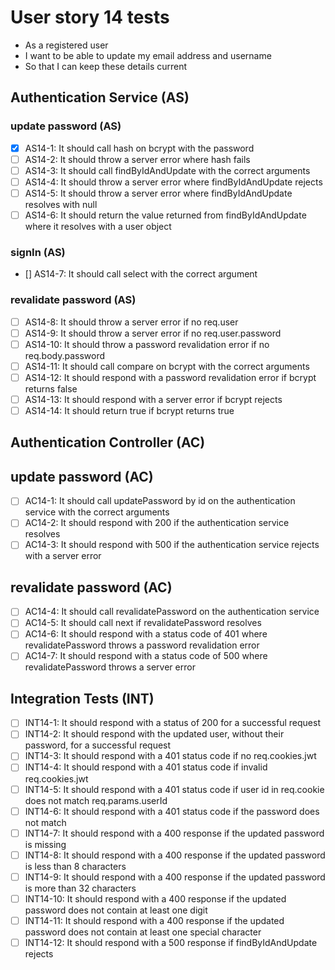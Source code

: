# User story 14 tests

- As a registered user
- I want to be able to update my email address and username
- So that I can keep these details current

## Authentication Service (AS)

### update password (AS)

- [x] AS14-1: It should call hash on bcrypt with the password
- [ ] AS14-2: It should throw a server error where hash fails
- [ ] AS14-3: It should call findByIdAndUpdate with the correct arguments
- [ ] AS14-4: It should throw a server error where findByIdAndUpdate rejects
- [ ] AS14-5: It should throw a server error where findByIdAndUpdate resolves with null
- [ ] AS14-6: It should return the value returned from findByIdAndUpdate where it resolves with a user object

### signIn (AS)

- [] AS14-7: It should call select with the correct argument

### revalidate password (AS)

- [ ] AS14-8: It should throw a server error if no req.user
- [ ] AS14-9: It should throw a server error if no req.user.password
- [ ] AS14-10: It should throw a password revalidation error if no req.body.password
- [ ] AS14-11: It should call compare on bcrypt with the correct arguments
- [ ] AS14-12: It should respond with a password revalidation error if bcrypt returns false
- [ ] AS14-13: It should respond with a server error if bcrypt rejects
- [ ] AS14-14: It should return true if bcrypt returns true

## Authentication Controller (AC)

## update password (AC)

- [ ] AC14-1: It should call updatePassword by id on the authentication service with the correct arguments
- [ ] AC14-2: It should respond with 200 if the authentication service resolves
- [ ] AC14-3: It should respond with 500 if the authentication service rejects with a server error

## revalidate password (AC)

- [ ] AC14-4: It should call revalidatePassword on the authentication service
- [ ] AC14-5: It should call next if revalidatePassword resolves
- [ ] AC14-6: It should respond with a status code of 401 where revalidatePassword throws a password revalidation error
- [ ] AC14-7: It should respond with a status code of 500 where revalidatePassword throws a server error

## Integration Tests (INT)

- [ ] INT14-1: It should respond with a status of 200 for a successful request
- [ ] INT14-2: It should respond with the updated user, without their password, for a successful request
- [ ] INT14-3: It should respond with a 401 status code if no req.cookies.jwt
- [ ] INT14-4: It should respond with a 401 status code if invalid req.cookies.jwt
- [ ] INT14-5: It should respond with a 401 status code if user id in req.cookie does not match req.params.userId
- [ ] INT14-6: It should respond with a 401 status code if the password does not match
- [ ] INT14-7: It should respond with a 400 response if the updated password is missing
- [ ] INT14-8: It should respond with a 400 response if the updated password is less than 8 characters
- [ ] INT14-9: It should respond with a 400 response if the updated password is more than 32 characters
- [ ] INT14-10: It should respond with a 400 response if the updated password does not contain at least one digit
- [ ] INT14-11: It should respond with a 400 response if the updated password does not contain at least one special character
- [ ] INT14-12: It should respond with a 500 response if findByIdAndUpdate rejects
